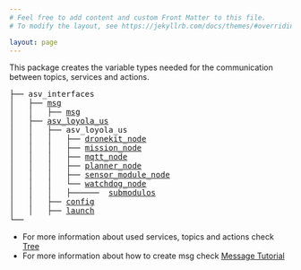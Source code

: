 ```yaml
---
# Feel free to add content and custom Front Matter to this file.
# To modify the layout, see https://jekyllrb.com/docs/themes/#overriding-theme-defaults

layout: page
---
```

This package creates the variable types needed for the communication between topics, services and actions.

<pre>
├── asv_interfaces
│   ├── <a href="./msg/msg.html">msg</a>
│   │   ├── <a href="./msg/Example.html">msg</a>
│   ├── <a href="/src/asv_loyola_us/asv_loyola_us.html">asv_loyola_us</a>
│   │   ├── asv_loyola_us
│   │   │   ├── <a href="/src/asv_loyola_us/asv_loyola_us/dronekit_node.html">dronekit_node</a>
│   │   │   ├── <a href="/src/asv_loyola_us/asv_loyola_us/mission_node.html">mission_node</a>
│   │   │   ├── <a href="/src/asv_loyola_us/asv_loyola_us/mqtt_node.html">mqtt_node</a>
│   │   │   ├── <a href="/src/asv_loyola_us/asv_loyola_us/planner_node.html">planner_node</a>
│   │   │   ├── <a href="/src/asv_loyola_us/asv_loyola_us/sensor_module_node.html">sensor_module_node</a>
│   │   │   └── <a href="/src/asv_loyola_us/asv_loyola_us/watchdog_node.html">watchdog_node</a>
│   │   │   ├──────  <a href="/src/asv_loyola_us/asv_loyola_us/submodulos/submodulos.html">submodulos</a>
│   │   ├── <a href="/src/asv_loyola_us/config/config.html">config</a>
│   │   ├── <a href="/src/asv_loyola_us/launch/launch.html">launch</a>
└──
</pre>


- For more information about used services, topics and actions check [Tree](/tree.html)
- For more information about how to create msg check [Message Tutorial](./Example.html)

